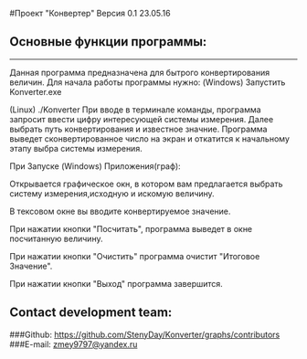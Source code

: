 #Проект "Конвертер"
Версия 0.1 23.05.16

## Основные функции программы:
________________________________________

Данная программа предназначена для бытрого конвертирования величин.
Для начала работы программы нужно:
(Windows) Запустить Konverter.exe

(Linux) ./Konverter
При вводе в терминале команды, программа запросит ввести цифру интересующей системы измерения. Далее выбрать путь конвертирования и известное значние. Программа выведет сконвертированное число на экран и откатится к начальному этапу выбра системы измерения.

При Запуске (Windows) Приложения(граф):

Открывается графическое окн, в котором вам предлагается выбрать систему измерения,исходную и искомую величину.

В тексовом окне вы вводите конвертируемое значение.

При нажатии кнопки "Посчитать", программа выведет в окне посчитанную величину.

При нажатии кнопки "Очистить" программа очистит "Итоговое Значение".

При нажатии кнопки "Выход" программа завершится.

## Contact development team:
###Github: https://github.com/StenyDay/Konverter/graphs/contributors
###E-mail: zmey9797@yandex.ru
